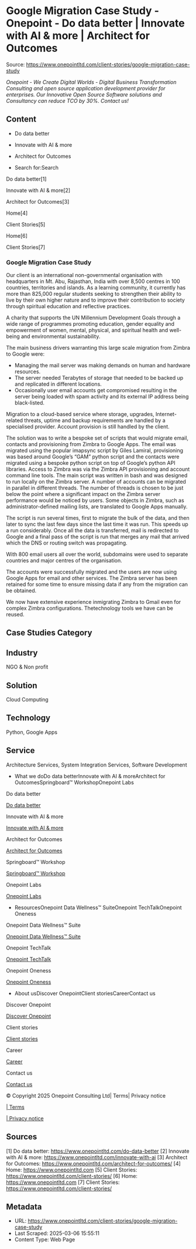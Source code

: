 # Google Migration Case Study - Onepoint - Do data better | Innovate with AI & more | Architect for Outcomes

Source: https://www.onepointltd.com/client-stories/google-migration-case-study

_Onepoint - We Create Digital Worlds - Digital Business Transformation Consulting and open source application development provider for enterprises. Our Innovative Open Source Software solutions and Consultancy can reduce TCO by 30%. Contact us!_

## Content

- Do data better
- Innovate with AI & more
- Architect for Outcomes

- Search for:Search

Do data better[1]

Innovate with AI & more[2]

Architect for Outcomes[3]

Home[4]

Client Stories[5]

Home[6]

Client Stories[7]

### Google Migration Case Study

Our client is an international non-governmental organisation with headquarters in Mt. Abu, Rajasthan, India with over 8,500 centres in 100 countries, territories and islands. As a learning community, it currently has more than 825,000 regular students seeking to strengthen their ability to live by their own higher nature and to improve their contribution to society through spiritual education and reflective practices.

A charity that supports the UN Millennium Development Goals through a wide range of programmes promoting education, gender equality and empowerment of women, mental, physical, and spiritual health and well-being and environmental sustainability.

The main business drivers warranting this large scale migration from Zimbra to Google were:

- Managing the mail server was making demands on human and hardware resources.
- The server needed Terabytes of storage that needed to be backed up and replicated in different locations.
- Occasionally user email accounts get compromised resulting in the server being loaded with spam activity and its external IP address being black-listed.

Migration to a cloud-based service where storage, upgrades, Internet-related threats, uptime and backup requirements are handled by a specialised provider. Account provision is still handled by the client.

The solution was to write a bespoke set of scripts that would migrate email, contacts and provisioning from Zimbra to Google Apps. The email was migrated using the popular imapsync script by Giles Lamiral, provisioning was based around Google’s “GAM” python script and the contacts were migrated using a bespoke python script on top of Google’s python API libraries. Access to Zimbra was via the Zimbra API provisioning and account command line tools. The main script was written in bash and was designed to run locally on the Zimbra server. A number of accounts can be migrated in parallel in different threads. The number of threads is chosen to be just below the point where a significant impact on the Zimbra server performance would be noticed by users. Some objects in Zimbra, such as administrator-defined mailing lists, are translated to Google Apps manually.

The script is run several times, first to migrate the bulk of the data, and then later to sync the last few days since the last time it was run. This speeds up a run considerably. Once all the data is transferred, mail is redirected to Google and a final pass of the script is run that merges any mail that arrived which the DNS or routing switch was propagating.

With 800 email users all over the world, subdomains were used to separate countries and major centres of the organisation.

The accounts were successfully migrated and the users are now using Google Apps for email and other services. The Zimbra server has been retained for some time to ensure missing data if any from the migration can be obtained.

We now have extensive experience inmigrating Zimbra to Gmail even for complex Zimbra configurations. Thetechnology tools we have can be reused.

## Case Studies Category

## Industry

NGO & Non profit

## Solution

Cloud Computing

## Technology

Python, Google Apps

## Service

Architecture Services, System Integration Services, Software Development

- What we doDo data betterInnovate with AI & moreArchitect for OutcomesSpringboard™ WorkshopOnepoint Labs

Do data better

[Do data better](/do-data-better)

Innovate with AI & more

[Innovate with AI & more](/innovate-with-ai-more/)

Architect for Outcomes

[Architect for Outcomes](/architect-for-outcomes/)

Springboard™ Workshop

[Springboard™ Workshop](/onepoint-springboard/)

Onepoint Labs

[Onepoint Labs](/onepoint-labs/)

- ResourcesOnepoint Data Wellness™ SuiteOnepoint TechTalkOnepoint Oneness

Onepoint Data Wellness™ Suite

[Onepoint Data Wellness™ Suite](/data-wellness/)

Onepoint TechTalk

[Onepoint TechTalk](/techtalk)

Onepoint Oneness

[Onepoint Oneness](/oneness/)

- About usDiscover OnepointClient storiesCareerContact us

Discover Onepoint

[Discover Onepoint](/discover-onepoint/)

Client stories

[Client stories](/client-stories/)

Career

[Career](/career-opportunities/)

Contact us

[Contact us](/contact-us/)

© Copyright 2025 Onepoint Consulting Ltd| Terms| Privacy notice

[| Terms](/policies/)

[| Privacy notice](/policies/privacy-policy/)

## Sources

[1] Do data better: https://www.onepointltd.com/do-data-better
[2] Innovate with AI & more: https://www.onepointltd.com/innovate-with-ai
[3] Architect for Outcomes: https://www.onepointltd.com/architect-for-outcomes/
[4] Home: https://www.onepointltd.com
[5] Client Stories: https://www.onepointltd.com/client-stories/
[6] Home: https://www.onepointltd.com
[7] Client Stories: https://www.onepointltd.com/client-stories/

## Metadata

- URL: https://www.onepointltd.com/client-stories/google-migration-case-study
- Last Scraped: 2025-03-06 15:55:11
- Content Type: Web Page
